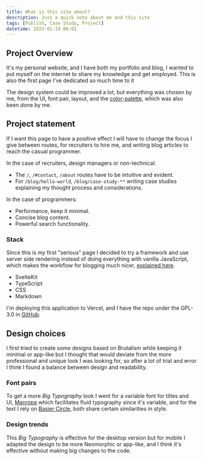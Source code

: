 ```yaml
---
title: What is this site about?
description: Just a quick note about me and this site
tags: [Publish, Case Study, Project]
datetime: 2023-01-14 06:02
---
```


## Project Overview

It's my personal website, and I have both my portfolio and blog, I wanted to put
myself on the internet to share my knowledge and get employed. This is also the
first page I've dedicated so much time to it

The design system could be improved a lot, but everything was chosen by me, from the
UI, font pair, layout, and the [color-palette], which was also been done by me.

## Project statement

If I want this page to have a positive effect I will have to change the focus I
give between routes, for recruiters to hire me, and writing
blog articles to reach the casual programmer.

In the case of recruiters, design managers or non-technical:

- The `/`, `/#contact`, `/about` routes have to be intuitive and evident.
- For `/blog/hello-world`, `/blog/case-study-**` writing case studies explaining
  my thought process and considerations.

In the case of programmers:

- Performance, keep it minimal.
- Concise blog content.
- Powerful search functionality.

### Stack

Since this is my first "serious" page I decided to try a framework and use
server side rendering instead of doing everything with vanilla JavaScript, which
makes the workflow for blogging much nicer,
[explained here](./how-to-build-a-blog-in-sveltekit).

- SvelteKit
- TypeScript
- CSS
- Markdown

I'm deploying this application to Vercel, and I have the repo under the GPL-3.0
in [GitHub](https://github.com/santigo-zero/portfolio-and-blog).

## Design choices

I first tried to create some designs based on Brutalism while keeping it minimal
or app-like but I thought that would deviate from the more professional and unique
look I was looking for, so after a lot of trial and error I think I found
a balance between design and readability.

### Font pairs

To get a more <em>Big Typography</em> look I went for a variable font for titles
and UI, [Manrope](https://www.gent.media/manrope) which facilitates fluid typography
since it's variable, and for the text I rely on
[Basier Circle](https://www.atipofoundry.com/fonts/basier), both share certain
similarities in style.

### Design trends

This <em>Big Typography</em> is effective for the desktop version but for mobile
I adapted the design to be more Neomorphic or app-like, and I think it's
effective without making big changes to the code.

[color-palette]: https://github.com/santigo-zero/JetJBP "Santiago's color-palette"
